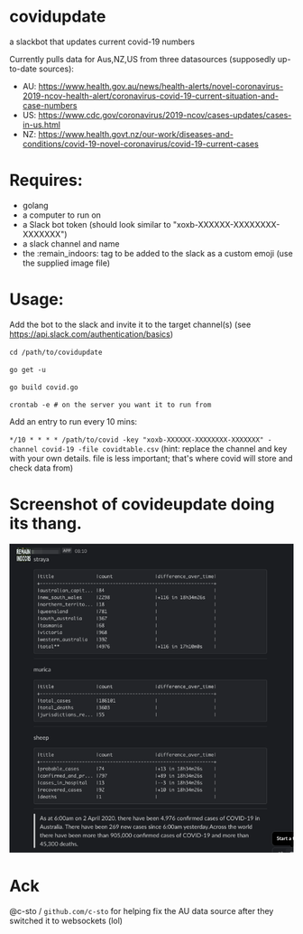 # covidupdate
a slackbot that updates current covid-19 numbers

Currently pulls data for Aus,NZ,US from three datasources (supposedly up-to-date sources):

- AU: https://www.health.gov.au/news/health-alerts/novel-coronavirus-2019-ncov-health-alert/coronavirus-covid-19-current-situation-and-case-numbers
- US: https://www.cdc.gov/coronavirus/2019-ncov/cases-updates/cases-in-us.html
- NZ: https://www.health.govt.nz/our-work/diseases-and-conditions/covid-19-novel-coronavirus/covid-19-current-cases

# Requires:
- golang
- a computer to run on
- a Slack bot token (should look similar to "xoxb-XXXXXX-XXXXXXXX-XXXXXXX")
- a slack channel and name
- the :remain_indoors: tag to be added to the slack as a custom emoji (use the supplied image file)

# Usage:

Add the bot to the slack and invite it to the target channel(s) (see https://api.slack.com/authentication/basics)

`cd /path/to/covidupdate`

`go get -u`

`go build covid.go`

`crontab -e # on the server you want it to run from`

Add an entry to run every 10 mins:

`*/10 * * * * /path/to/covid -key "xoxb-XXXXXX-XXXXXXXX-XXXXXXX" -channel covid-19 -file covidtable.csv`
(hint: replace the channel and key with your own details. file is less important; that's where covid will store and check data from)

# Screenshot of covideupdate doing its thang.

![coviduptate](covidupdate.png)

# Ack
@c-sto / `github.com/c-sto` for helping fix the AU data source after they switched it to websockets (lol)
